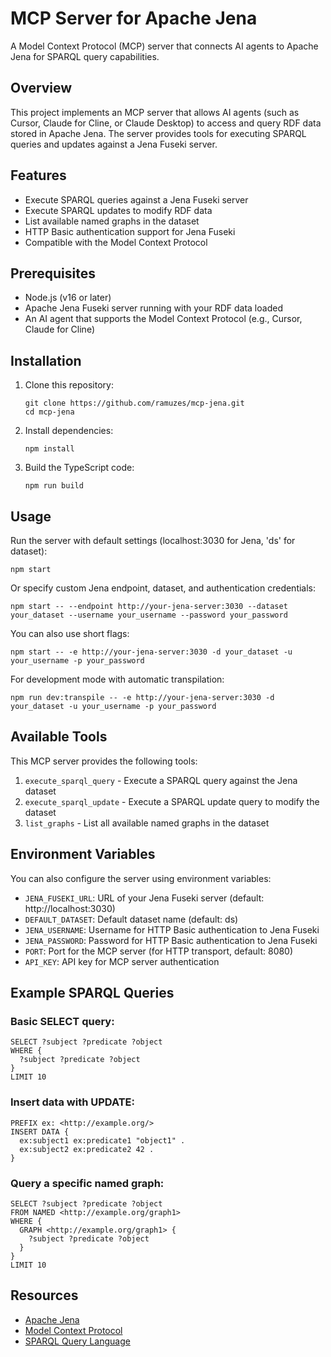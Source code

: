 # MCP Server for Apache Jena

A Model Context Protocol (MCP) server that connects AI agents to Apache Jena for SPARQL query capabilities.

## Overview

This project implements an MCP server that allows AI agents (such as Cursor, Claude for Cline, or Claude Desktop) to access and query RDF data stored in Apache Jena. The server provides tools for executing SPARQL queries and updates against a Jena Fuseki server.

## Features

- Execute SPARQL queries against a Jena Fuseki server
- Execute SPARQL updates to modify RDF data
- List available named graphs in the dataset
- HTTP Basic authentication support for Jena Fuseki
- Compatible with the Model Context Protocol

## Prerequisites

- Node.js (v16 or later)
- Apache Jena Fuseki server running with your RDF data loaded
- An AI agent that supports the Model Context Protocol (e.g., Cursor, Claude for Cline)

## Installation

1. Clone this repository:
   ```
   git clone https://github.com/ramuzes/mcp-jena.git
   cd mcp-jena
   ```

2. Install dependencies:
   ```
   npm install
   ```

3. Build the TypeScript code:
   ```
   npm run build
   ```

## Usage

Run the server with default settings (localhost:3030 for Jena, 'ds' for dataset):

```
npm start
```

Or specify custom Jena endpoint, dataset, and authentication credentials:

```
npm start -- --endpoint http://your-jena-server:3030 --dataset your_dataset --username your_username --password your_password
```

You can also use short flags:

```
npm start -- -e http://your-jena-server:3030 -d your_dataset -u your_username -p your_password
```

For development mode with automatic transpilation:

```
npm run dev:transpile -- -e http://your-jena-server:3030 -d your_dataset -u your_username -p your_password
```

## Available Tools

This MCP server provides the following tools:

1. `execute_sparql_query` - Execute a SPARQL query against the Jena dataset
2. `execute_sparql_update` - Execute a SPARQL update query to modify the dataset
3. `list_graphs` - List all available named graphs in the dataset

## Environment Variables

You can also configure the server using environment variables:

- `JENA_FUSEKI_URL`: URL of your Jena Fuseki server (default: http://localhost:3030)
- `DEFAULT_DATASET`: Default dataset name (default: ds)
- `JENA_USERNAME`: Username for HTTP Basic authentication to Jena Fuseki
- `JENA_PASSWORD`: Password for HTTP Basic authentication to Jena Fuseki
- `PORT`: Port for the MCP server (for HTTP transport, default: 8080)
- `API_KEY`: API key for MCP server authentication

## Example SPARQL Queries

### Basic SELECT query:

```sparql
SELECT ?subject ?predicate ?object
WHERE {
  ?subject ?predicate ?object
}
LIMIT 10
```

### Insert data with UPDATE:

```sparql
PREFIX ex: <http://example.org/>
INSERT DATA {
  ex:subject1 ex:predicate1 "object1" .
  ex:subject2 ex:predicate2 42 .
}
```

### Query a specific named graph:

```sparql
SELECT ?subject ?predicate ?object
FROM NAMED <http://example.org/graph1>
WHERE {
  GRAPH <http://example.org/graph1> {
    ?subject ?predicate ?object
  }
}
LIMIT 10
```

## Resources

- [Apache Jena](https://jena.apache.org/)
- [Model Context Protocol](https://modelcontextprotocol.io/)
- [SPARQL Query Language](https://www.w3.org/TR/sparql11-query/) 